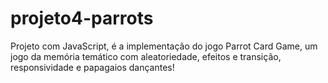 # projeto4-parrots
Projeto com JavaScript, é a implementação do jogo Parrot Card Game, um jogo da memória temático com aleatoriedade, efeitos e transição, responsividade e papagaios dançantes!
